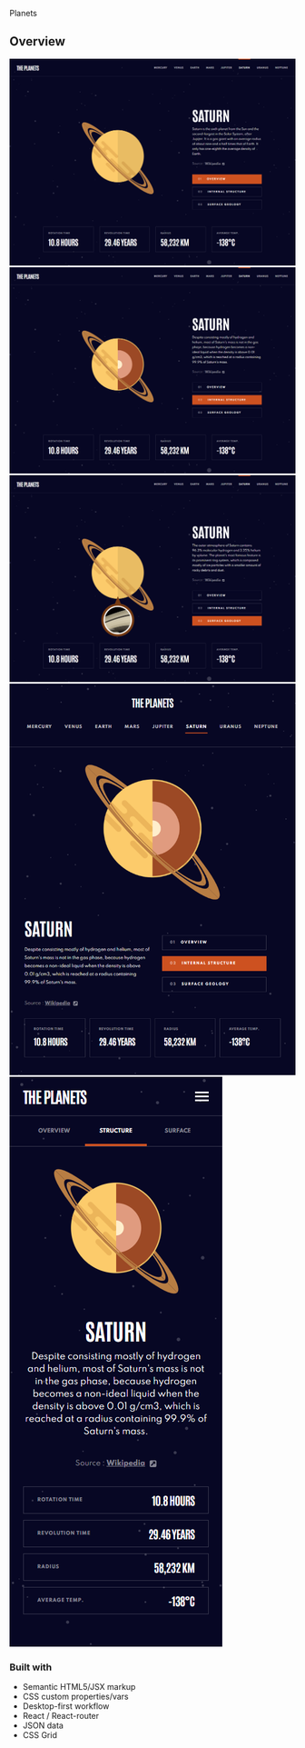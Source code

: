 Planets


## Overview


![](./screenshots/Desktop_solution.png)
![](./screenshots/Desktop_2_solution.png)
![](./screenshots/Desktop_3_solution.png)
![](./screenshots/Tablet_solution.png)
![](./screenshots/Mobile_solution.png)



### Built with

- Semantic HTML5/JSX markup
- CSS custom properties/vars
- Desktop-first workflow
- React / React-router
- JSON data
- CSS Grid


